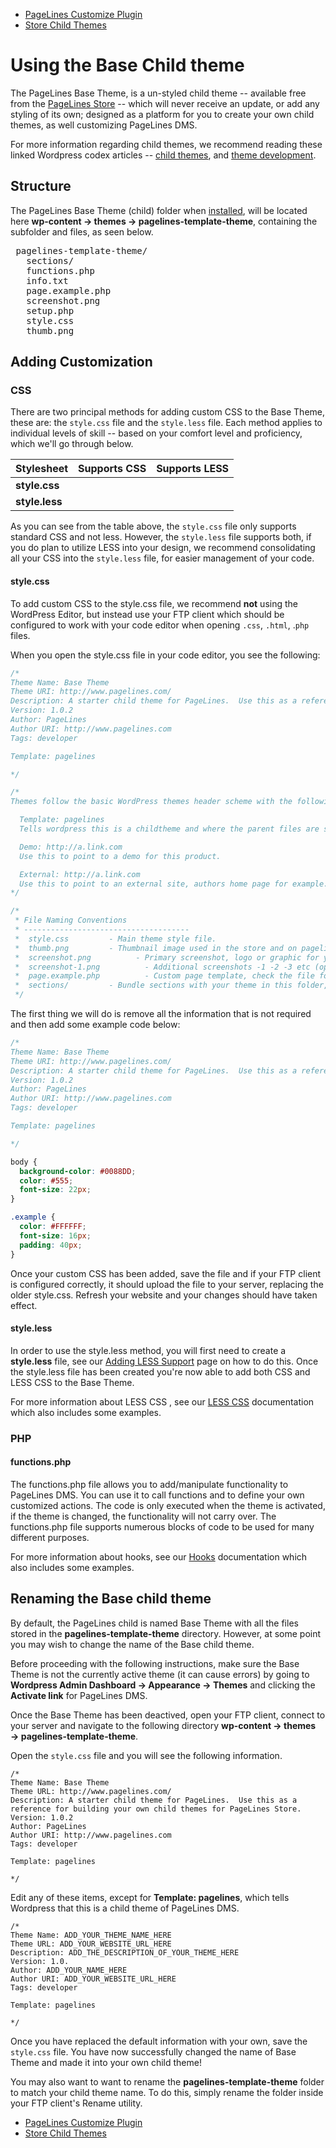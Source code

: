 <div class="row-fluid">
  <div class="span12">
    <ul class="pager">
      <li class="pull-left"><a href="http://docs.pagelines.com/customize/pagelines-customize-plugin"><i class="icon-arrow-left"></i> PageLines Customize Plugin</a></li>
        <li class="pull-right"><a href="http://docs.pagelines.com/customize/base-child-theme">Store Child Themes <i class="icon-arrow-right"></i></a></li>
    </ul>
  </div>
</div>

# Using the Base Child theme #

The PageLines Base Theme, is a un-styled child theme -- available free from the [PageLines Store](/getting-started/pagelines-store)  -- which will never receive an update, or add any styling of its own; designed as a platform for you to create your own child themes, as well customizing PageLines DMS.

For more information regarding child themes, we recommend reading these linked Wordpress codex articles -- [child themes](http://codex.wordpress.org/Child_Themes),  and [theme development](http://codex.wordpress.org/Theme_Development).

## Structure ##

The PageLines Base Theme (child) folder when [installed](/configure/installing-store-products), will be located here **wp-content → themes → pagelines-template-theme**, containing the subfolder and files, as seen below.

<pre>
<i class="icon-folder-open"></i> pagelines-template-theme/
  <i class="icon-folder-open"></i> sections/
  <i class="icon-file"></i> functions.php
  <i class="icon-file"></i> info.txt
  <i class="icon-file"></i> page.example.php
  <i class="icon-file"></i> screenshot.png
  <i class="icon-file"></i> setup.php
  <i class="icon-file"></i> style.css
  <i class="icon-file"></i> thumb.png
</pre>

## Adding Customization ##

### CSS ###

There are two principal methods for adding custom CSS to the Base Theme, these are: the `style.css` file and the `style.less` file. Each method applies to individual levels of skill -- based on your comfort level and proficiency, which we'll go through below.

<table class="table table-striped table-bordered">
  <thead>
    <tr>
      <th>Stylesheet</th>
      <th>Supports CSS</th>
      <th>Supports LESS</th>
    </tr>
  </thead>
  <tbody>
    <tr>
      <td><strong>style.css</strong></td>
      <td><i class="icon-ok text-success"></i></td>
      <td><i class="icon-remove text-error"></i></td>
    </tr>
    <tr>
      <td><strong>style.less</strong></td>
      <td><i class="icon-ok text-success"></i></td>
      <td><i class="icon-ok text-success"></i></td>
    </tr>
  </tbody>
</table>

As you can see from the table above, the `style.css` file only supports standard CSS and not less. However, the `style.less` file supports both, if you do plan to utilize LESS into your design, we recommend consolidating all your CSS into the `style.less` file, for easier management of your code.

#### style.css ####

To add custom CSS to the style.css file, we recommend **not** using the WordPress Editor, but instead use your FTP client which should be configured to work with your code editor when opening `.css`, `.html`, .`php` files.

When you open the style.css file in your code editor, you see the following:

~~~ .css
/*
Theme Name: Base Theme
Theme URI: http://www.pagelines.com/
Description: A starter child theme for PageLines.  Use this as a reference for building your own child themes for PageLines Store.
Version: 1.0.2
Author: PageLines
Author URI: http://www.pagelines.com
Tags: developer

Template: pagelines

*/

/*
Themes follow the basic WordPress themes header scheme with the following additions:

  Template: pagelines
  Tells wordpress this is a childtheme and where the parent files are stored.

  Demo: http://a.link.com
  Use this to point to a demo for this product.

  External: http://a.link.com
  Use this to point to an external site, authors home page for example.
*/

/*
 * File Naming Conventions
 * -------------------------------------
 *  style.css         - Main theme style file.
 *  thumb.png         - Thumbnail image used in the store and on pagelines.com for your product.
 *  screenshot.png          - Primary screenshot, logo or graphic for your extension item (300px by 225px).
 *  screenshot-1.png          - Additional screenshots -1 -2 -3 etc (optional).
 *  page.example.php          - Custom page template, check the file for syntax. This is autoloaded.
 *  sections/         - Bundle sections with your theme in this folder, each section in a seperate folder.
 */
 ~~~

The first thing we will do is remove all the information that is not required and then add some example code below:

~~~ .css
/*
Theme Name: Base Theme
Theme URI: http://www.pagelines.com/
Description: A starter child theme for PageLines.  Use this as a reference for building your own child themes for PageLines Store.
Version: 1.0.2
Author: PageLines
Author URI: http://www.pagelines.com
Tags: developer

Template: pagelines

*/

body {
  background-color: #0088DD;
  color: #555;
  font-size: 22px;
}

.example {
  color: #FFFFFF;
  font-size: 16px;
  padding: 40px;
}
 ~~~

Once your custom CSS has been added, save the file and if your FTP client is configured correctly, it should upload the file to your server, replacing the older style.css. Refresh your website and your changes should have taken effect.

#### style.less ####

In order to use the style.less method, you will first need to create a **style.less** file, see our [Adding LESS Support](/customize/adding-less-css-support)  page on how to do this. Once the style.less file has been created you're now able to add both CSS and LESS CSS to the Base Theme.

For more information about LESS CSS , see our [LESS CSS](/advanced/less-css) documentation which also includes some examples.

### PHP ###

#### functions.php ####

The functions.php file allows you to add/manipulate functionality to PageLines DMS. You can use it to call functions and to define your own customized actions. The code is only executed when the theme is activated, if the theme is changed, the functionality will not carry over. The functions.php file supports numerous blocks of code to be used for many different purposes.

For more information about hooks, see our [Hooks](/advanced/hooks) documentation which also includes some examples.

## Renaming the Base child theme ##

By default, the PageLines child is named Base Theme with all the files stored in the **pagelines-template-theme** directory. However, at some point you may wish to change the name of the Base child theme.

Before proceeding with the following instructions, make sure the Base Theme is not the currently active theme (it can cause errors) by going to **Wordpress Admin Dashboard → Appearance → Themes** and clicking the **Activate link** for PageLines DMS.

Once the Base Theme has been deactived, open your FTP client, connect to your server and navigate to the following directory **wp-content → themes → pagelines-template-theme**.

Open the `style.css` file and you will see the following information.

~~~ .php
/*
Theme Name: Base Theme
Theme URL: http://www.pagelines.com/
Description: A starter child theme for PageLines.  Use this as a reference for building your own child themes for PageLines Store.
Version: 1.0.2
Author: PageLines
Author URI: http://www.pagelines.com
Tags: developer

Template: pagelines

*/
~~~

Edit any of these items, except for **Template: pagelines**, which tells Wordpress that this is a child theme of PageLines DMS.

~~~ .php
/*
Theme Name: ADD_YOUR_THEME_NAME_HERE
Theme URL: ADD_YOUR_WEBSITE_URL_HERE
Description: ADD_THE_DESCRIPTION_OF_YOUR_THEME_HERE
Version: 1.0.
Author: ADD_YOUR_NAME_HERE
Author URI: ADD_YOUR_WEBSITE_URL_HERE
Tags: developer

Template: pagelines

*/
~~~

Once you have replaced the default information with your own, save the `style.css` file. You have now successfully changed the name of Base Theme and made it into your own child theme!

You may also want to want to rename the **pagelines-template-theme** folder to match your child theme name. To do this, simply rename the folder inside your FTP client's Rename utility.

<div class="row-fluid">
  <div class="span12">
    <ul class="pager">
      <li class="pull-left"><a href="http://docs.pagelines.com/customize/dms-customize-options"><i class="icon-arrow-left"></i> PageLines Customize Plugin</a></li>
        <li class="pull-right"><a href="http://docs.pagelines.com/customize/base-child-theme">Store Child Themes <i class="icon-arrow-right"></i></a></li>
    </ul>
  </div>
</div>